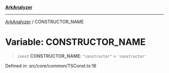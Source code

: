 [**ArkAnalyzer**](../README.md)

***

[ArkAnalyzer](../globals.md) / CONSTRUCTOR\_NAME

# Variable: CONSTRUCTOR\_NAME

> `const` **CONSTRUCTOR\_NAME**: `"constructor"` = `'constructor'`

Defined in: src/core/common/TSConst.ts:16
